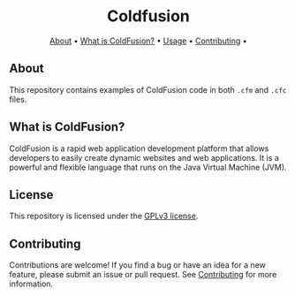 <h1 align="center">Coldfusion</h1>

<p align="center">
  <a href="#about">About</a> •
  <a href="#what is coldfusion?">What is ColdFusion?</a> •
  <a href="#license">Usage</a> •
  <a href="#contributing">Contributing</a> •
</p>

## About

This repository contains examples of ColdFusion code in both `.cfm` and `.cfc` files.

## What is ColdFusion?

ColdFusion is a rapid web application development platform that allows developers to easily create dynamic websites and web applications. It is a powerful and flexible language that runs on the Java Virtual Machine (JVM).

## License

This repository is licensed under the [GPLv3 license](LICENSE.md).

## Contributing

Contributions are welcome! If you find a bug or have an idea for a new feature, please submit an issue or pull request. See [Contributing](./CONTRIBUTING.md) for more information.
